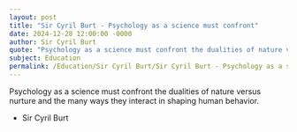 ```yaml
---
layout: post
title: "Sir Cyril Burt - Psychology as a science must confront"
date: 2024-12-28 12:00:00 -0000
author: Sir Cyril Burt
quote: "Psychology as a science must confront the dualities of nature versus nurture and the many ways they interact in shaping human behavior."
subject: Education
permalink: /Education/Sir Cyril Burt/Sir Cyril Burt - Psychology as a science must confront
---
```


Psychology as a science must confront the dualities of nature versus nurture and the many ways they interact in shaping human behavior.

- Sir Cyril Burt
